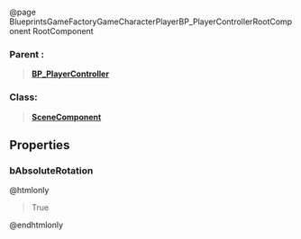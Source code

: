 @page BlueprintsGameFactoryGameCharacterPlayerBP_PlayerControllerRootComponent RootComponent
### Parent :
<b><a href="_blueprints_game_factory_game_character_player_b_p__player_controller.html"><blockquote>BP_PlayerController</blockquote></a></b>
### Class:
<b><a href="_class_script_scene_component.html"><blockquote>SceneComponent</blockquote></a></b>
## Properties
### bAbsoluteRotation
@htmlonly
<blockquote>True</blockquote>
@endhtmlonly

